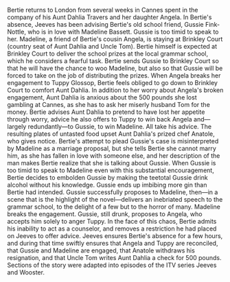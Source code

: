  Bertie returns to London from several weeks in Cannes spent in the company of his Aunt Dahlia Travers and her daughter Angela. In Bertie's absence, Jeeves has been advising Bertie's old school friend, Gussie Fink-Nottle, who is in love with Madeline Bassett. Gussie is too timid to speak to her. Madeline, a friend of Bertie's cousin Angela, is staying at Brinkley Court (country seat of Aunt Dahlia and Uncle Tom). Bertie himself is expected at Brinkley Court to deliver the school prizes at the local grammar school, which he considers a fearful task. Bertie sends Gussie to Brinkley Court so that he will have the chance to woo Madeline, but also so that Gussie will be forced to take on the job of distributing the prizes. When Angela breaks her engagement to Tuppy Glossop, Bertie feels obliged to go down to Brinkley Court to comfort Aunt Dahlia. In addition to her worry about Angela's broken engagement, Aunt Dahlia is anxious about the 500 pounds she lost gambling at Cannes, as she has to ask her miserly husband Tom for the money. Bertie advises Aunt Dahlia to pretend to have lost her appetite through worry, advice he also offers to Tuppy to win back Angela and—largely redundantly—to Gussie, to win Madeline. All take his advice. The resulting plates of untasted food upset Aunt Dahlia's prized chef Anatole, who gives notice. Bertie's attempt to plead Gussie's case is misinterpreted by Madeline as a marriage proposal, but she tells Bertie she cannot marry him, as she has fallen in love with someone else, and her description of the man makes Bertie realize that she is talking about Gussie. When Gussie is too timid to speak to Madeline even with this substantial encouragement, Bertie decides to embolden Gussie by making the teetotal Gussie drink alcohol without his knowledge. Gussie ends up imbibing more gin than Bertie had intended. Gussie successfully proposes to Madeline, then—in a scene that is the highlight of the novel—delivers an inebriated speech to the grammar school, to the delight of a few but to the horror of many. Madeline breaks the engagement. Gussie, still drunk, proposes to Angela, who accepts him solely to anger Tuppy. In the face of this chaos, Bertie admits his inability to act as a counselor, and removes a restriction he had placed on Jeeves to offer advice. Jeeves ensures Bertie's absence for a few hours, and during that time swiftly ensures that Angela and Tuppy are reconciled, that Gussie and Madeline are engaged, that Anatole withdraws his resignation, and that Uncle Tom writes Aunt Dahlia a check for 500 pounds. Sections of the story were adapted into episodes of the ITV series Jeeves and Wooster.